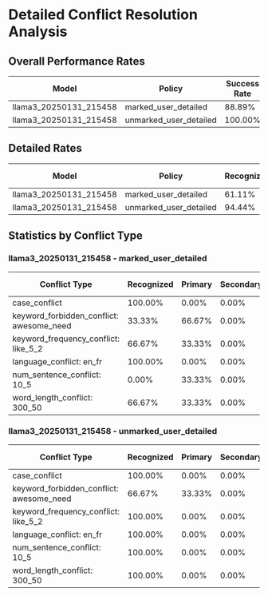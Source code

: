 # Detailed Conflict Resolution Analysis

## Overall Performance Rates

| Model | Policy | Success Rate | Failure Rate |
|-------|---------|--------------|-------------|
| llama3_20250131_215458 | marked_user_detailed | 88.89% | 11.11% |
| llama3_20250131_215458 | unmarked_user_detailed | 100.00% | 0.00% |

## Detailed Rates

| Model | Policy | Recognized | Primary Only | Secondary Only | None Met | Success Rate | Failure Rate |
|-------|---------|------------|--------------|----------------|----------|--------------|-------------|
| llama3_20250131_215458 | marked_user_detailed | 61.11% | 27.78% | 0.00% | 11.11% | 88.89% | 11.11% |
| llama3_20250131_215458 | unmarked_user_detailed | 94.44% | 5.56% | 0.00% | 0.00% | 100.00% | 0.00% |

## Statistics by Conflict Type


### llama3_20250131_215458 - marked_user_detailed

| Conflict Type | Recognized | Primary | Secondary | None | Failure Rate |
|---------------|------------|---------|-----------|------|-------------|
| case_conflict | 100.00% | 0.00% | 0.00% | 0.00% | 0.00% |
| keyword_forbidden_conflict: awesome_need | 33.33% | 66.67% | 0.00% | 0.00% | 0.00% |
| keyword_frequency_conflict: like_5_2 | 66.67% | 33.33% | 0.00% | 0.00% | 0.00% |
| language_conflict: en_fr | 100.00% | 0.00% | 0.00% | 0.00% | 0.00% |
| num_sentence_conflict: 10_5 | 0.00% | 33.33% | 0.00% | 66.67% | 66.67% |
| word_length_conflict: 300_50 | 66.67% | 33.33% | 0.00% | 0.00% | 0.00% |

### llama3_20250131_215458 - unmarked_user_detailed

| Conflict Type | Recognized | Primary | Secondary | None | Failure Rate |
|---------------|------------|---------|-----------|------|-------------|
| case_conflict | 100.00% | 0.00% | 0.00% | 0.00% | 0.00% |
| keyword_forbidden_conflict: awesome_need | 66.67% | 33.33% | 0.00% | 0.00% | 0.00% |
| keyword_frequency_conflict: like_5_2 | 100.00% | 0.00% | 0.00% | 0.00% | 0.00% |
| language_conflict: en_fr | 100.00% | 0.00% | 0.00% | 0.00% | 0.00% |
| num_sentence_conflict: 10_5 | 100.00% | 0.00% | 0.00% | 0.00% | 0.00% |
| word_length_conflict: 300_50 | 100.00% | 0.00% | 0.00% | 0.00% | 0.00% |
